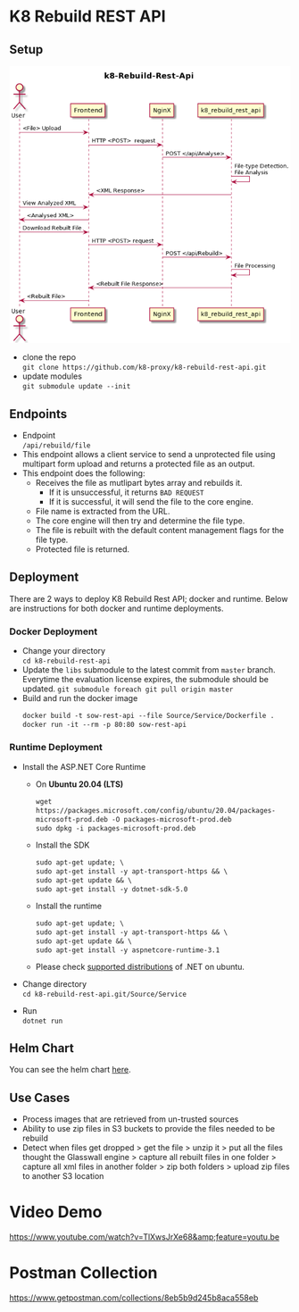 # K8 Rebuild REST API
## Setup
![k8-rebuild-api-workflow](imgs/k8_rebuild_rest_api_sequence_diagram.png)
- clone the repo    
    `git clone https://github.com/k8-proxy/k8-rebuild-rest-api.git`
- update modules    
    `git submodule update --init`


## Endpoints
- Endpoint  
    `/api/rebuild/file`
- This endpoint allows a client service to send a unprotected file using multipart form upload and returns a protected file as an output.
- This endpoint does the following:
    - Receives the file as mutlipart bytes array and rebuilds it.
        - If it is unsuccessful, it returns `BAD REQUEST` 
        - If it is successful, it will send the file to the core engine.
    - File name is extracted from the URL.
    - The core engine will then try and determine the file type.
    - The file is rebuilt with the default content management flags for the file type.
    - Protected file is returned.

## Deployment
There are 2 ways to deploy K8 Rebuild Rest API; docker and runtime. Below are instructions for both docker and runtime deployments.

### Docker Deployment
- Change your directory     
    `cd k8-rebuild-rest-api`
- Update the `libs` submodule to the latest commit from `master` branch. Everytime the evaluation license expires, the submodule should be updated.
    `git submodule foreach git pull origin master`
- Build and run the docker image
    ```
    docker build -t sow-rest-api --file Source/Service/Dockerfile .
    docker run -it --rm -p 80:80 sow-rest-api
    ```
### Runtime Deployment
- Install the ASP.NET Core Runtime
    
    - On **Ubuntu 20.04 (LTS)**
        ```
        wget https://packages.microsoft.com/config/ubuntu/20.04/packages-microsoft-prod.deb -O packages-microsoft-prod.deb
        sudo dpkg -i packages-microsoft-prod.deb
        ```
    - Install the SDK
        ```
        sudo apt-get update; \
        sudo apt-get install -y apt-transport-https && \
        sudo apt-get update && \
        sudo apt-get install -y dotnet-sdk-5.0
        ```
    - Install the runtime
        ```
        sudo apt-get update; \
        sudo apt-get install -y apt-transport-https && \
        sudo apt-get update && \
        sudo apt-get install -y aspnetcore-runtime-3.1
        ```
    - Please check [supported distributions](https://docs.microsoft.com/en-us/dotnet/core/install/linux-ubuntu#install-the-runtime) of .NET on ubuntu.
- Change directory  
    `cd k8-rebuild-rest-api.git/Source/Service`
- Run   
    `dotnet run`

## Helm Chart
You can see the helm chart [here](https://github.com/k8-proxy/k8-rebuild-rest-api/blob/main/chart/README.md).

## Use Cases
- Process images that are retrieved from un-trusted sources
- Ability to use zip files in S3 buckets to provide the files needed to be rebuild
- Detect when files get dropped > get the file > unzip it > put all the files thought the Glasswall engine > capture all rebuilt files in one folder > capture all xml files in another folder > zip both folders > upload zip files to another S3 location

# Video Demo

https://www.youtube.com/watch?v=TlXwsJrXe68&amp;feature=youtu.be

# Postman Collection
https://www.getpostman.com/collections/8eb5b9d245b8aca558eb

